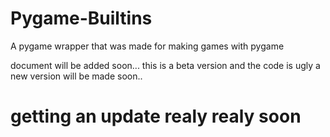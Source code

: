 # Pygame-Builtins

A pygame wrapper that was made for making games with pygame

document will be added soon...
this is a beta version and the code is ugly a new version will be made soon..

# getting an update realy realy soon #
